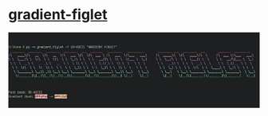 # [gradient-figlet](https://github.com/peterfritz/gradient-figlet)

![gradient-figlet](/_image/bin/gradient-figlet.jpg)
